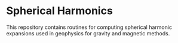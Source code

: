 # Spherical Harmonics

This repository contains routines for computing spherical harmonic
expansions used in geophysics for gravity and magnetic methods.
